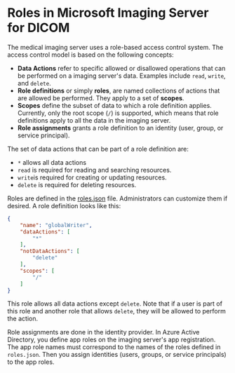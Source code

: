 # Roles in Microsoft Imaging Server for DICOM

The medical imaging server uses a role-based access control system. The access control model is based on the following concepts:

- **Data Actions** refer to specific allowed or disallowed operations that can be performed on a imaging server's data. Examples include `read`, `write`, and `delete`.
- **Role definitions** or simply **roles**, are named collections of actions that are allowed be performed. They apply to a set of **scopes**.
- **Scopes** define the subset of data to which a role definition applies. Currently, only the root scope (`/`) is supported, which means that role definitions apply to all the data in the imaging server.
- **Role assignments** grants a role definition to an identity (user, group, or service principal).

The set of data actions that can be part of a role definition are:

- `*` allows all data actions
- `read` is required for reading and searching resources.
- `write`is required for creating or updating resources.
- `delete` is required for deleting resources.

Roles are defined in the [roles.json](../../src/Microsoft.Health.Dicom.Web/roles.json) file. Administrators can customize them if desired. A role definition looks like this:

``` json
{
    "name": "globalWriter",
    "dataActions": [
        "*"
    ],
    "notDataActions": [
        "delete"
    ],
    "scopes": [
        "/"
    ]
}
```

This role allows all data actions except `delete`. Note that if a user is part of this role and another role that allows `delete`, they will be allowed to perform the action.

Role assignments are done in the identity provider. In Azure Active Directory, you define app roles on the imaging server's app registration. The app role names must correspond to the names of the roles defined in `roles.json`. Then you assign identities (users, groups, or service principals) to the app roles.